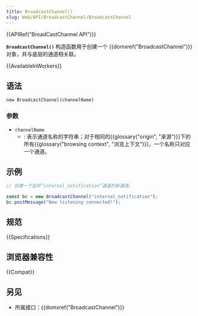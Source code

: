 ```yaml
---
title: BroadcastChannel()
slug: Web/API/BroadcastChannel/BroadcastChannel
---
```


{{APIRef("BroadCastChannel API")}}

**`BroadcastChannel()`** 构造函数用于创建一个 {{domxref("BroadcastChannel")}} 对象，并与底层的通道相关联。

{{AvailableInWorkers}}

## 语法

```js-nolint
new BroadcastChannel(channelName)
```

### 参数

- `channelName`
  - : 表示通道名称的字符串；对于相同的{{glossary("origin", "来源")}}下的所有{{glossary("browsing context", "浏览上下文")}}，一个名称只对应一个通道。

## 示例

```js
// 创建一个监听“internal_notification”通道的新通道。

const bc = new BroadcastChannel("internal_notification");
bc.postMessage("New listening connected!");
```

## 规范

{{Specifications}}

## 浏览器兼容性

{{Compat}}

## 另见

- 所属接口：{{domxref("BroadcastChannel")}}
